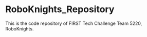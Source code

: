 # RoboKnights_Repository

This is the code repository of FIRST Tech Challenge Team 5220, RoboKnights.
